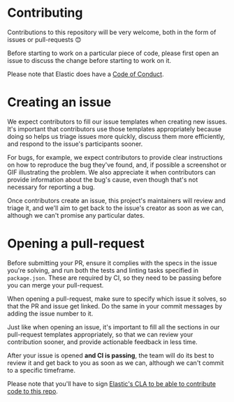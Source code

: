 # Contributing

Contributions to this repository will be very welcome, both in the form of issues or pull-requests 😊

Before starting to work on a particular piece of code, please first open an issue to discuss the change before starting to work on it.

Please note that Elastic does have a [Code of Conduct](https://www.elastic.co/community/codeofconduct).


# Creating an issue

We expect contributors to fill our issue templates when creating new issues. It's important that contributors use those templates appropriately because doing so helps us triage issues more quickly, discuss them more efficiently, and respond to the issue's participants sooner.

For bugs, for example, we expect contributors to provide clear instructions on how to reproduce the bug they've found, and, if possible a screenshot or GIF illustrating the problem. We also appreciate it when contributors can provide information about the bug's cause, even though that's not necessary for reporting a bug.

Once contributors create an issue, this project's maintainers will review and triage it, and we'll aim to get back to the issue's creator as soon as we can, although we can't promise any particular dates.


# Opening a pull-request

Before submitting your PR, ensure it complies with the specs in the issue you're solving, and run both the tests and linting tasks specified in `package.json`. These are required by CI, so they need to be passing before you can merge your pull-request.

When opening a pull-request, make sure to specify which issue it solves, so that the PR and issue get linked. Do the same in your commit messages by adding the issue number to it.

Just like when opening an issue, it's important to fill all the sections in our pull-request templates appropriately, so that we can review your contribution sooner, and provide actionable feedback in less time.

After your issue is opened **and CI is passing**, the team will do its best to review it and get back to you as soon as we can, although we can't commit to a specific timeframe.

Please note that you'll have to sign [Elastic's CLA to be able to contribute code to this repo](https://www.elastic.co/contributor-agreement).

